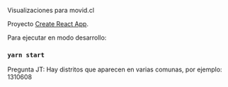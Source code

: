 Visualizaciones para movid.cl

Proyecto [Create React App](https://github.com/facebook/create-react-app).

Para ejecutar en modo desarrollo:

### `yarn start`

Pregunta JT: Hay distritos que aparecen en varias comunas, por ejemplo: 1310608